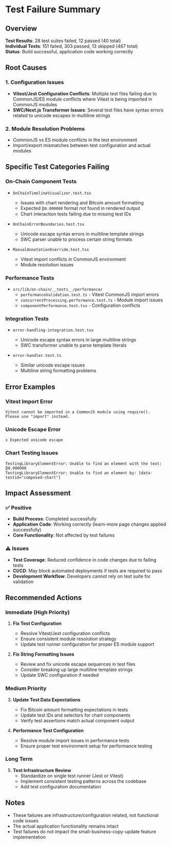 # Test Failure Summary

## Overview
**Test Results**: 28 test suites failed, 12 passed (40 total)  
**Individual Tests**: 151 failed, 303 passed, 13 skipped (467 total)  
**Status**: Build successful, application code working correctly

## Root Causes

### 1. Configuration Issues
- **Vitest/Jest Configuration Conflicts**: Multiple test files failing due to CommonJS/ES module conflicts where Vitest is being imported in CommonJS modules
- **SWC/Next.js Transformer Issues**: Several test files have syntax errors related to unicode escapes in multiline strings

### 2. Module Resolution Problems
- CommonJS vs ES module conflicts in the test environment
- Import/export mismatches between test configuration and actual modules

## Specific Test Categories Failing

### On-Chain Component Tests
- `OnChainTimelineVisualizer.test.tsx`
  - Issues with chart rendering and Bitcoin amount formatting
  - Expected `₿0.000000` format not found in rendered output
  - Chart interaction tests failing due to missing test IDs

- `OnChainErrorBoundaries.test.tsx`
  - Unicode escape syntax errors in multiline template strings
  - SWC parser unable to process certain string formats

- `ManualAnnotationOverride.test.tsx`
  - Vitest import conflicts in CommonJS environment
  - Module resolution issues

### Performance Tests
- `src/lib/on-chain/__tests__/performance/`
  - `performanceValidation.test.ts` - Vitest CommonJS import errors
  - `concurrentProcessing.performance.test.ts` - Module import issues
  - `componentPerformance.test.tsx` - Configuration conflicts

### Integration Tests
- `error-handling-integration.test.tsx`
  - Unicode escape syntax errors in large multiline strings
  - SWC transformer unable to parse template literals

- `error-handler.test.ts`
  - Similar unicode escape issues
  - Multiline string formatting problems

## Error Examples

### Vitest Import Error
```
Vitest cannot be imported in a CommonJS module using require(). 
Please use "import" instead.
```

### Unicode Escape Error
```
x Expected unicode escape
```

### Chart Testing Issues
```
TestingLibraryElementError: Unable to find an element with the text: ₿0.000000
TestingLibraryElementError: Unable to find an element by: [data-testid="composed-chart"]
```

## Impact Assessment

### ✅ Positive
- **Build Process**: Completed successfully
- **Application Code**: Working correctly (learn-more page changes applied successfully)
- **Core Functionality**: Not affected by test failures

### ⚠️ Issues
- **Test Coverage**: Reduced confidence in code changes due to failing tests
- **CI/CD**: May block automated deployments if tests are required to pass
- **Development Workflow**: Developers cannot rely on test suite for validation

## Recommended Actions

### Immediate (High Priority)
1. **Fix Test Configuration**
   - Resolve Vitest/Jest configuration conflicts
   - Ensure consistent module resolution strategy
   - Update test runner configuration for proper ES module support

2. **Fix String Formatting Issues**
   - Review and fix unicode escape sequences in test files
   - Consider breaking up large multiline template strings
   - Update SWC configuration if needed

### Medium Priority
3. **Update Test Data Expectations**
   - Fix Bitcoin amount formatting expectations in tests
   - Update test IDs and selectors for chart components
   - Verify test assertions match actual component output

4. **Performance Test Configuration**
   - Resolve module import issues in performance tests
   - Ensure proper test environment setup for performance testing

### Long Term
5. **Test Infrastructure Review**
   - Standardize on single test runner (Jest or Vitest)
   - Implement consistent testing patterns across the codebase
   - Add test configuration documentation

## Notes
- These failures are infrastructure/configuration related, not functional code issues
- The actual application functionality remains intact
- Test failures do not impact the small-business-copy-update feature implementation